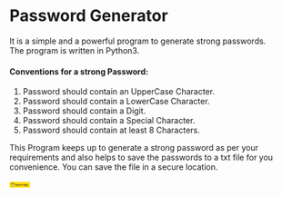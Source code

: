 # Password Generator

It is a simple and a powerful program to generate strong passwords. \
The program is written in Python3. 

#### Conventions for a strong Password:
1. Password should contain an UpperCase Character.
2. Password should contain a LowerCase Character.
3. Password should contain a Digit.
4. Password should contain a Special Character.
5. Password should contain at least 8 Characters.

This Program keeps up to generate a strong password as per your requirements and also helps to save the passwords to a txt file for you convenience. You can save the file in a secure location.

<a href="https://www.buymeacoffee.com/cosmictechie" target="_blank"><img src="BMCB.png" alt="Buy Me A Coffee" style="height: 10px !important;width: 36px !important;"></a>


